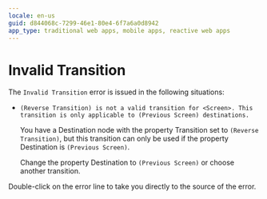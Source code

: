 ```yaml
---
locale: en-us
guid: d844068c-7299-46e1-80e4-6f7a6a0d8942
app_type: traditional web apps, mobile apps, reactive web apps
---
```


# Invalid Transition

The `Invalid Transition` error is issued in the following situations:

* `(Reverse Transition) is not a valid transition for <Screen>. This transition is only applicable to (Previous Screen) destinations.`

    You have a Destination node with the property Transition set to `(Reverse Transition)`, but this transition can only be used if the property Destination is `(Previous Screen)`.

    Change the property Destination to `(Previous Screen)` or choose another transition.

Double-click on the error line to take you directly to the source of the error.
